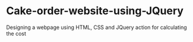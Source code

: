 # Cake-order-website-using-JQuery

Designing  a webpage using HTML, CSS and JQuery action for calculating the cost
